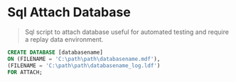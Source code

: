 # Sql Attach Database

> Sql script to attach database useful for automated testing and require a replay data environment.

```sql
CREATE DATABASE [databasename]  
ON (FILENAME = 'C:\path\path\databasename.mdf'),   
(FILENAME = 'C:\path\path\databasename_log.ldf')   
FOR ATTACH;
```
